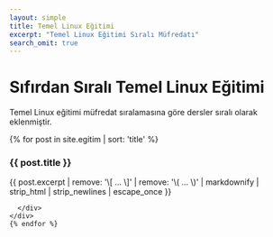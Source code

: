 ```yaml
---
layout: simple
title: Temel Linux Eğitimi
excerpt: "Temel Linux Eğitimi Sıralı Müfredatı"
search_omit: true
---
```


 
<h1>Sıfırdan Sıralı Temel Linux Eğitimi</h1>
  <p>Temel Linux eğitimi müfredat sıralamasına göre dersler sıralı olarak eklenmiştir. </p>
<div class="row mb-2">
    {% for post in site.egitim | sort: 'title' %}
		<div class="col-md-6">
      <div class="no-gutters border rounded overflow-hidden flex-md-row mb-4 shadow-sm h-md-250 position-relative">
        <div class="col p-4 d-flex flex-column position-static">
 	<h3 class="mb-0">{{ post.title }}</h3>
          <p class="card-text mb-auto">{{ post.excerpt | remove: '\[ ... \]' | remove: '\( ... \)' | markdownify | strip_html | strip_newlines | escape_once }}</p>
          <a href="{{ site.url }}{{ post.url }}" class=" stretched-link"></a>
        </div>
        
      </div>
    </div>
    {% endfor %}
  </div>
